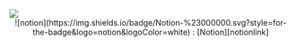<img src="https://capsule-render.vercel.app/api?type=cylinder&color=auto&height=300&section=header&text=StellarStudioCode%20&fontSize=90" />

<center>
![notion](https://img.shields.io/badge/Notion-%23000000.svg?style=for-the-badge&logo=notion&logoColor=white) 
: [Notion][notionlink]

[notionlink]: https://www.notion.so/6ae307766bc84dd9b94ab463f08ebabe?pvs=4 "go notion"   
   
</center>
